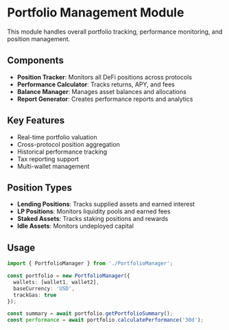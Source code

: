 # Portfolio Management Module

This module handles overall portfolio tracking, performance monitoring, and position management.

## Components

- **Position Tracker**: Monitors all DeFi positions across protocols
- **Performance Calculator**: Tracks returns, APY, and fees
- **Balance Manager**: Manages asset balances and allocations
- **Report Generator**: Creates performance reports and analytics

## Key Features

- Real-time portfolio valuation
- Cross-protocol position aggregation
- Historical performance tracking
- Tax reporting support
- Multi-wallet management

## Position Types

- **Lending Positions**: Tracks supplied assets and earned interest
- **LP Positions**: Monitors liquidity pools and earned fees
- **Staked Assets**: Tracks staking positions and rewards
- **Idle Assets**: Monitors undeployed capital

## Usage

```typescript
import { PortfolioManager } from './PortfolioManager';

const portfolio = new PortfolioManager({
  wallets: [wallet1, wallet2],
  baseCurrency: 'USD',
  trackGas: true
});

const summary = await portfolio.getPortfolioSummary();
const performance = await portfolio.calculatePerformance('30d');
```